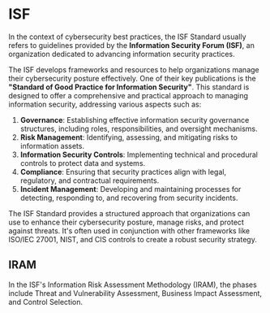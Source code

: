 # ISF

In the context of cybersecurity best practices, the ISF Standard usually refers to guidelines provided by the **Information Security Forum (ISF)**, an organization dedicated to advancing information security practices.

The ISF develops frameworks and resources to help organizations manage their cybersecurity posture effectively. One of their key publications is the **"Standard of Good Practice for Information Security"**. This standard is designed to offer a comprehensive and practical approach to managing information security, addressing various aspects such as:

1. **Governance**: Establishing effective information security governance structures, including roles, responsibilities, and oversight mechanisms.
2. **Risk Management**: Identifying, assessing, and mitigating risks to information assets.
3. **Information Security Controls**: Implementing technical and procedural controls to protect data and systems.
4. **Compliance**: Ensuring that security practices align with legal, regulatory, and contractual requirements.
5. **Incident Management**: Developing and maintaining processes for detecting, responding to, and recovering from security incidents.

The ISF Standard provides a structured approach that organizations can use to enhance their cybersecurity posture, manage risks, and protect against threats. It's often used in conjunction with other frameworks like ISO/IEC 27001, NIST, and CIS controls to create a robust security strategy.

## IRAM

In the ISF's Information Risk Assessment Methodology (IRAM), the phases include Threat and Vulnerability Assessment, Business Impact Assessment, and Control Selection.
